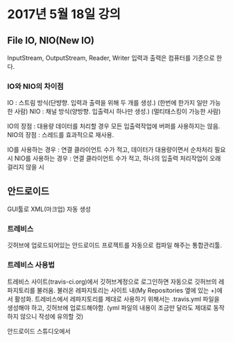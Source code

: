 # 2017년 5월 18일 강의

## File IO, NIO(New IO)

  InputStream, OutputStream, Reader, Writer
  입력과 출력은 컴퓨터를 기준으로 한다.

### IO와 NIO의 차이점

  IO : 스트림 방식(단뱡향. 입력과 출력을 위해 두 개를 생성.) (한번에 한가지 일만 가능한 사람)
  NIO : 채널 방식(양방향. 입출력시 하나만 생성.) (멀티태스킹이 가능한 사람)

  IO의 장점 : 대용량 데이터를 처리할 경우 모든 입출력작업에 버퍼를 사용하지는 않음.
  NIO의 장점 : 스레드를 효과적으로 재사용.

  IO를 사용하는 경우 : 연결 클라이언트 수가 적고, 데이터가 대용량이면서 순차처리 필요시
  NIO를 사용하는 경우 : 연결 클라이언트 수가 적고, 하나의 입출력 처리작업이 오래 걸리지 않을 시

## 안드로이드

  GUI툴로 XML(마크업) 자동 생성

###

### 트레비스

  깃허브에 업로드되어있는 안드로이드 프로젝트를 자동으로 컴파일 해주는 통합관리툴.

### 트레비스 사용법

  트레비스 사이트(travis-ci.org)에서 깃허브계정으로 로그인하면 자동으로 깃허브의 레파지토리를 불러옴.
  불러온 레파지토리는 사이트 내(My Repositories 옆에 있는 +)에서 활성화.
  트레비스에서 레파지토리를 제대로 사용하기 위해서는 .travis.yml 파일을 생성해야 하고, 깃허브에 업로드해야함.
  (yml 파일의 내용이 조금만 달라도 제대로 동작하지 않으니 작성에 유의할 것)

  안드로이드 스튜디오에서
